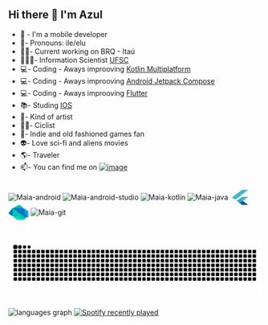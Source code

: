 ## Hi there 👋 I'm Azul   

* 📱 - I'm a mobile developer  
* 🌈- Pronouns: ile/elu 
* 👩‍💻- Current working on BRQ - Itaú  
* 👩🏻‍🎓- Information Scientist [UFSC](http://ufsc.br/)
* 💻- Coding - Aways improoving [Kotlin Multiplatform](https://kotlinlang.org/docs/multiplatform.html)
* 💻- Coding - Aways improoving [Android Jetpack Compose](https://developer.android.com/jetpack/compose)
* 💻- Coding - Aways improoving [Flutter](https://flutter.dev/)
* 📚- Studing [IOS](https://www.hackingwithswift.com/100/swiftui)
* 🎨- Kind of artist  
* 🚴‍♀️- Ciclist 
* 👾- Indie and old fashioned games fan 
* 👽- Love sci-fi and aliens movies 
* 🌎- Traveler
* 📫- You can find me on  [![image](https://user-images.githubusercontent.com/38637390/170611187-d0f41af2-7357-477f-848a-d28bf42b7aa6.png)](https://www.linkedin.com/in/azul-maia-savioli-%F0%9F%8C%88-238322122/) 

<div style="display: inline_block"><br>
 <img align="center" alt="Maia-android" height="30" width="40" src="https://cdn.jsdelivr.net/gh/devicons/devicon/icons/android/android-plain.svg" />
 <img align="center" alt="Maia-android-studio" height="30" width="40" src="https://cdn.jsdelivr.net/gh/devicons/devicon/icons/androidstudio/androidstudio-plain.svg" />
 <img align="center" alt="Maia-kotlin" height="30" width="40" src="https://cdn.jsdelivr.net/gh/devicons/devicon/icons/kotlin/kotlin-original.svg" />
 <img align="center" alt="Maia-java" height="30" width="40" src="https://cdn.jsdelivr.net/gh/devicons/devicon/icons/java/java-original.svg" />

 <img align="center" alt="Maia-flutter" height="30" width="40" src="https://raw.githubusercontent.com/devicons/devicon/master/icons/flutter/flutter-original.svg">
  
 <img align="center" alt="Maia-dart" height="30" width="40" src="https://raw.githubusercontent.com/devicons/devicon/1119b9f84c0290e0f0b38982099a2bd027a48bf1/icons/dart/dart-original.svg">
  
 <img align="center" alt="Maia-git" height="30" width="40" src="https://cdn.jsdelivr.net/gh/devicons/devicon/icons/git/git-plain.svg" />
</div>

  ###

<br clear="both">

<img src="https://raw.githubusercontent.com/azulsavioli/azulsavioli/output/snake.svg" alt="Snake animation" />

###

<div>
<!--   <img src="https://github-readme-stats.vercel.app/api?username=azulsavioli&hide_title=false&hide_rank=false&show_icons=true&include_all_commits=true&count_private=true&disable_animations=false&theme=dracula&locale=en&hide_border=false&order=1" height="150" alt="stats graph"  /> -->
  <img src="https://github-readme-stats.vercel.app/api/top-langs?username=azulsavioli&locale=en&hide_title=false&layout=compact&card_width=320&langs_count=5&theme=dracula&hide_border=false&order=2" height="150" alt="languages graph"  />
  <a href="https://open.spotify.com/user/nnn3227m2wjv8kiheaiqfq2o2">
    <img src="https://spotify-recently-played-readme.vercel.app/api?user=nnn3227m2wjv8kiheaiqfq2o2&count=2&unique=false" alt="Spotify recently played"  />
  </a>

###

<!-- duolingo -->




